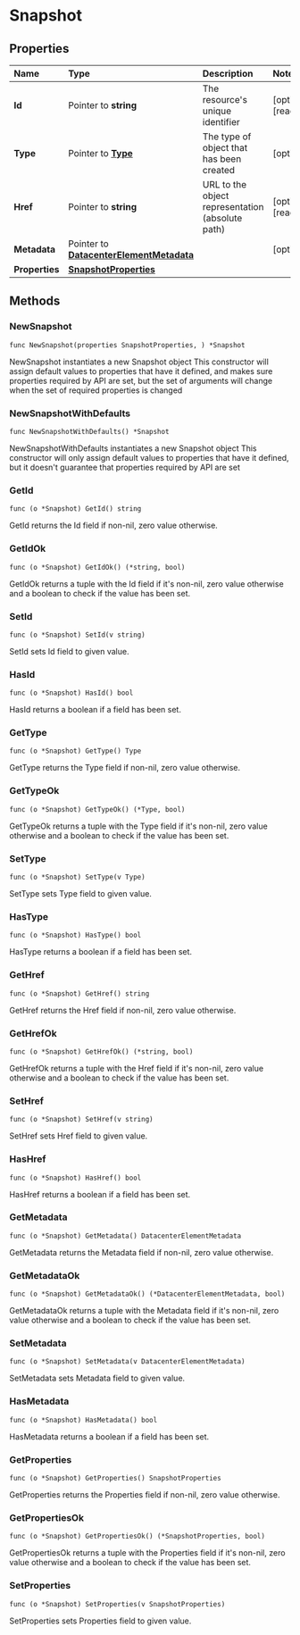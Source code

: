 # Snapshot

## Properties

| Name | Type | Description | Notes |
| :--- | :--- | :--- | :--- |
| **Id** | Pointer to **string** | The resource's unique identifier | \[optional\] \[readonly\] |
| **Type** | Pointer to [**Type**](type.md) | The type of object that has been created | \[optional\] |
| **Href** | Pointer to **string** | URL to the object representation \(absolute path\) | \[optional\] \[readonly\] |
| **Metadata** | Pointer to [**DatacenterElementMetadata**](datacenterelementmetadata.md) |  | \[optional\] |
| **Properties** | [**SnapshotProperties**](snapshotproperties.md) |  |  |

## Methods

### NewSnapshot

`func NewSnapshot(properties SnapshotProperties, ) *Snapshot`

NewSnapshot instantiates a new Snapshot object This constructor will assign default values to properties that have it defined, and makes sure properties required by API are set, but the set of arguments will change when the set of required properties is changed

### NewSnapshotWithDefaults

`func NewSnapshotWithDefaults() *Snapshot`

NewSnapshotWithDefaults instantiates a new Snapshot object This constructor will only assign default values to properties that have it defined, but it doesn't guarantee that properties required by API are set

### GetId

`func (o *Snapshot) GetId() string`

GetId returns the Id field if non-nil, zero value otherwise.

### GetIdOk

`func (o *Snapshot) GetIdOk() (*string, bool)`

GetIdOk returns a tuple with the Id field if it's non-nil, zero value otherwise and a boolean to check if the value has been set.

### SetId

`func (o *Snapshot) SetId(v string)`

SetId sets Id field to given value.

### HasId

`func (o *Snapshot) HasId() bool`

HasId returns a boolean if a field has been set.

### GetType

`func (o *Snapshot) GetType() Type`

GetType returns the Type field if non-nil, zero value otherwise.

### GetTypeOk

`func (o *Snapshot) GetTypeOk() (*Type, bool)`

GetTypeOk returns a tuple with the Type field if it's non-nil, zero value otherwise and a boolean to check if the value has been set.

### SetType

`func (o *Snapshot) SetType(v Type)`

SetType sets Type field to given value.

### HasType

`func (o *Snapshot) HasType() bool`

HasType returns a boolean if a field has been set.

### GetHref

`func (o *Snapshot) GetHref() string`

GetHref returns the Href field if non-nil, zero value otherwise.

### GetHrefOk

`func (o *Snapshot) GetHrefOk() (*string, bool)`

GetHrefOk returns a tuple with the Href field if it's non-nil, zero value otherwise and a boolean to check if the value has been set.

### SetHref

`func (o *Snapshot) SetHref(v string)`

SetHref sets Href field to given value.

### HasHref

`func (o *Snapshot) HasHref() bool`

HasHref returns a boolean if a field has been set.

### GetMetadata

`func (o *Snapshot) GetMetadata() DatacenterElementMetadata`

GetMetadata returns the Metadata field if non-nil, zero value otherwise.

### GetMetadataOk

`func (o *Snapshot) GetMetadataOk() (*DatacenterElementMetadata, bool)`

GetMetadataOk returns a tuple with the Metadata field if it's non-nil, zero value otherwise and a boolean to check if the value has been set.

### SetMetadata

`func (o *Snapshot) SetMetadata(v DatacenterElementMetadata)`

SetMetadata sets Metadata field to given value.

### HasMetadata

`func (o *Snapshot) HasMetadata() bool`

HasMetadata returns a boolean if a field has been set.

### GetProperties

`func (o *Snapshot) GetProperties() SnapshotProperties`

GetProperties returns the Properties field if non-nil, zero value otherwise.

### GetPropertiesOk

`func (o *Snapshot) GetPropertiesOk() (*SnapshotProperties, bool)`

GetPropertiesOk returns a tuple with the Properties field if it's non-nil, zero value otherwise and a boolean to check if the value has been set.

### SetProperties

`func (o *Snapshot) SetProperties(v SnapshotProperties)`

SetProperties sets Properties field to given value.

